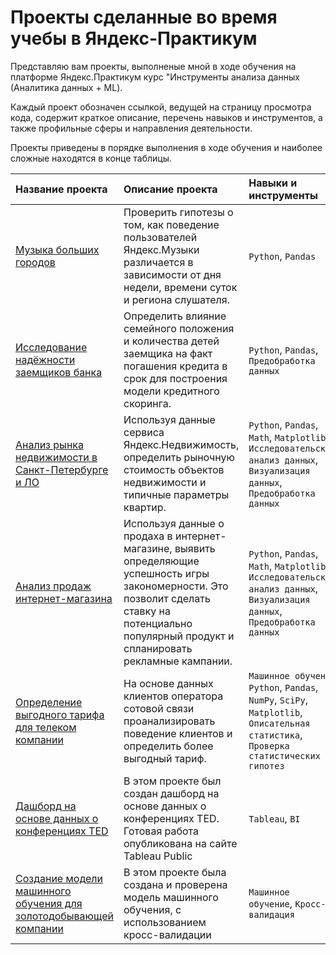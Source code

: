 # Проекты сделанные во время учебы в Яндекс-Практикум

Представляю вам проекты, выполненые мной в ходе обучения на платформе Яндекс.Практикум курс "Инструменты анализа данных (Аналитика данных + ML).

Каждый проект обозначен ссылкой, ведущей на страницу просмотра кода, содержит краткое описание, перечень навыков и инструментов, а также профильные сферы и направления деятельности.

Проекты приведены в порядке выполнения в ходе обучения и наиболее сложные находятся в конце таблицы.

|Название проекта|Описание проекта|Навыки и инструменты|Сферы деятельности|Направления деятельности|
|:-|:-|:-|:-|:-|
|[Музыка больших городов](https://github.com/Valeratal/yandeks-praktikum/tree/master/01%20music_big_city)|Проверить гипотезы о том, как поведение пользователей Яндекс.Музыки различается в зависимости от дня недели, времени суток и региона слушателя.|`Python`, `Pandas`|Интернет-сервисы, <br />Стриминговые сервисы|Data Analyst|
|[Исследование надёжности заемщиков банка](https://github.com/Valeratal/yandeks-praktikum/tree/master/02%20bank)|Определить влияние семейного положения и количества детей заемщика на факт погашения кредита в срок для построения модели кредитного скоринга.|`Python`, `Pandas`, `Предобработка данных`|Банковская сфера, <br />Кредитование|Data Analyst, <br />Финансовый аналитик|
|[Анализ рынка недвижимости в Санкт-Петербурге и ЛО](https://github.com/Valeratal/yandeks-praktikum/tree/master/03%20rialty)|Используя данные сервиса Яндекс.Недвижимость, определить рыночную стоимость объектов недвижимости и типичные параметры квартир.|`Python`, `Pandas`, `Math`, `Matplotlib`,<br />`Исследовательский анализ данных`, <br />`Визуализация данных`, `Предобработка данных`|Интернет-сервисы, Площадки объявлений|Маркетинг аналитик, <br />Fraud-аналитик, <br />Data Analyst|
|[Анализ продаж интернет-магазина](https://github.com/Valeratal/yandeks-praktikum/tree/master/04%20sborniy)|Используя данные о продаха в интернет-магазине, выявить определяющие успешность игры закономерности. Это позволит сделать ставку на потенциально популярный продукт и спланировать рекламные кампании.|`Python`, `Pandas`, `Math`, `Matplotlib`,<br />`Исследовательский анализ данных`, <br />`Визуализация данных`, `Предобработка данных`|Интернет-сервисы, Площадки объявлений|Маркетинг аналитик, <br />Fraud-аналитик, <br />Data Analyst|
|[Определение выгодного тарифа для телеком компании](https://github.com/Valeratal/yandeks-praktikum/tree/master/05%20tarifi)|На основе данных клиентов оператора сотовой связи проанализировать поведение клиентов и определить более выгодный тариф.|`Машинное обучение` `Python`, `Pandas`, `NumPy`, `SciPy`, `Matplotlib`,<br /> `Описательная статистика`, `Проверка статистических гипотез`|Телеком|Маркетинг аналитик, <br />Продуктовый аналитик, <br />Data Analyst|
|[Дашборд на основе данных о конференциях TED](https://github.com/Valeratal/yandeks-praktikum/tree/master/06%20tableau)|В этом проекте был создан дашборд на основе данных о конференциях TED. Готовая работа опубликована на сайте Tableau Public|`Tableau`, `BI`|Конференции|BI-аналитик, <br />Продуктовый аналитик, <br />Data Analyst|
|[Создание модели машинного обучения для золотодобывающей компании](https://github.com/Valeratal/yandeks-praktikum/tree/master/07%20diplom)|В этом проекте была создана и проверена модель машинного обучения, с использованием кросс-валидации |`Машинное обучение`, `Кросс-валидация`|Промышленное производство|Data Sciense, <br />Продуктовый аналитик, <br />Data Analyst|






